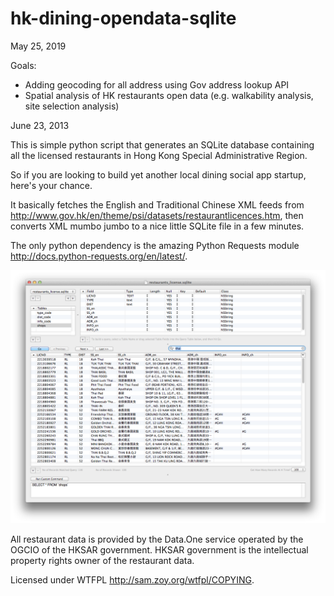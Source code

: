 hk-dining-opendata-sqlite
==============
May 25, 2019

Goals:
- Adding geocoding for all address using Gov address lookup API
- Spatial analysis of HK restaurants open data (e.g. walkability analysis, site selection analysis)

June 23, 2013

This is simple python script that generates an SQLite database containing all the licensed restaurants in Hong Kong Special Administrative Region.

So if you are looking to build yet another local dining social app startup, here's your chance.

It basically fetches the English and Traditional Chinese XML feeds from <http://www.gov.hk/en/theme/psi/datasets/restaurantlicences.htm>, then converts XML mumbo jumbo to a nice little SQLite file in a few minutes.

The only python dependency is the amazing Python Requests module <http://docs.python-requests.org/en/latest/>.

[![](https://github.com/kenguish/hk-dining-opendata-sqlite/raw/master/Screenshot.png)](https://github.com/kenguish/hk-dining-opendata-sqlite/raw/master/Screenshot.png)

All restaurant data is provided by the Data.One service operated by the OGCIO of the HKSAR government. HKSAR government is the intellectual property rights owner of the restaurant data. 

Licensed under WTFPL <http://sam.zoy.org/wtfpl/COPYING>.
